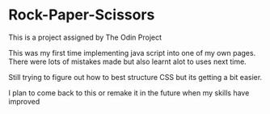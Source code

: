 # Rock-Paper-Scissors
This is a project assigned by The Odin Project

This was my first time implementing java script into one of my own pages. There were lots of mistakes made but also learnt alot to uses next time. 

Still trying to figure out how to best structure CSS but its getting a bit easier.

I plan to come back to this or remake it in the future when my skills have improved
